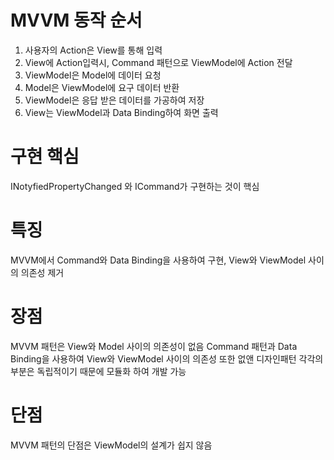 ﻿# MVVM 동작 순서
1. 사용자의 Action은 View를 통해 입력
2. View에 Action입력시, Command 패턴으로 ViewModel에 Action 전달
3. ViewModel은 Model에 데이터 요청
4. Model은 ViewModel에 요구 데이터 반환
5. ViewModel은 응답 받은 데이터를 가공하여 저장
6. View는 ViewModel과 Data Binding하여 화면 출력

# 구현 핵심
INotyfiedPropertyChanged 와 ICommand가 구현하는 것이 핵심

# 특징
MVVM에서 Command와 Data Binding을 사용하여 구현, View와 ViewModel 사이의 의존성 제거

# 장점
MVVM 패턴은 View와 Model 사이의 의존성이 없음
Command 패턴과 Data Binding을 사용하여 View와 ViewModel 사이의 의존성 또한 없앤 디자인패턴
각각의 부분은 독립적이기 때문에 모듈화 하여 개발 가능

# 단점
MVVM 패턴의 단점은 ViewModel의 설계가 쉽지 않음
